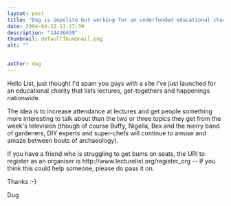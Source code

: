 ```yaml
---
layout: post
title: "Dug is impolite but working for an underfunded educational charity"
date: 2004-04-22 13:27:39
description: "14436459"
thumbnail: defaultThumbnail.png
alt: ""


author: dug
---
```


<p>Hello List, just thought I'd spam you guys with a site I've just launched for an educational charity that lists lectures, get-togethers and happenings nationwide.</p>

<p>The idea is to increase attendance at lectures and get people something more interesting to talk about than the two or three topics they get from the week's television (though of course Buffy, Nigella, Bex and the merry band of gardeners, <span class="caps">DIY </span>experts and super-chefs will continue to amuse and amaze between bouts of archaeology).</p>

<p>If you have a friend who is struggling to get bums on seats, the <span class="caps">URI </span>to register as an organiser is http://www.lecturelist.org/register_org -- If you think this could help someone, please do pass it on.</p>

<p>Thanks :-)</p>

<p>Dug</p>
